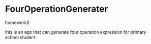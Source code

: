 # FourOperationGenerater
homework3

this is an app that can generate four operation expression for primary school student
